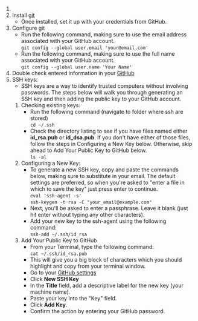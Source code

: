1. 
2. Install [git](https://git-scm.com/book/en/v2/Getting-Started-Installing-Git)
    - Once installed, set it up with your credentials from GitHub.
2. Configure git
    - Run the following command, making sure to use the email address associated with your GitHub account. <br />``git config --global user.email 'your@email.com'``
    - Run the following command, making sure to use the full name associated with your GitHub account. <br/> ``git config --global user.name 'Your Name'``
3. Double check entered information in your [GitHub](https://github.com/settings/profile)
4. SSH keys:
      - SSH keys are a way to identify trusted computers without involving passwords. The steps below will walk you through generating an SSH key and then adding the public key to your GitHub account.
      1. Checking existing keys: 
         - Run the following command (navigate to folder where ssh are stored) <br /> ``cd ~/.ssh`` 
         - Check the directory listing to see if you have files named either **id_rsa.pub** or **id_dsa.pub**. If you don't have either of those files, follow the steps in Configuring a New Key below. Otherwise, skip ahead to Add Your Public Key to GitHub below.<br /> ``ls -al``
      2. Configuring a New Key:
         - To generate a new SSH key, copy and paste the commands below, making sure to substitute in your email. The default settings are preferred, so when you're asked to "enter a file in which to save the key" just press enter to continue. <br /> ``eval 'ssh-agent -s'`` <br /> ``ssh-keygen -t rsa -C "your_email@example.com"``
         - Next, you'll be asked to enter a passphrase. Leave it blank (just hit enter without typing any other characters).
         - Add your new key to the ssh-agent using the following command: <br /> ``ssh-add ~/.ssh/id_rsa``
      3. Add Your Public Key to GitHub
         - From your Terminal, type the following command: <br /> ``cat ~/.ssh/id_rsa.pub``
         - This will give you a big block of characters which you should highlight and copy from your terminal window.
         - Go to your [GitHub settings](https://github.com/settings/keys)
         - Click **New SSH Key**
         - In the **Title** field, add a descriptive label for the new key (your machine name).
         - Paste your key into the "Key" field.
         - Click **Add Key**.
         - Confirm the action by entering your GitHub password.
